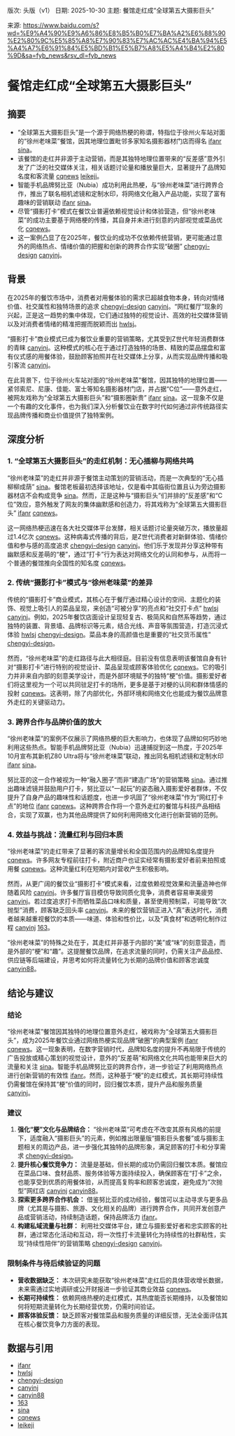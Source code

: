 版次: 头版（v1）
日期: 2025-10-30
主题: 餐馆走红成“全球第五大摄影巨头”

来源: https://www.baidu.com/s?wd=%E9%A4%90%E9%A6%86%E8%B5%B0%E7%BA%A2%E6%88%90%E2%80%9C%E5%85%A8%E7%90%83%E7%AC%AC%E4%BA%94%E5%A4%A7%E6%91%84%E5%BD%B1%E5%B7%A8%E5%A4%B4%E2%80%9D&sa=fyb_news&rsv_dl=fyb_news

# 餐馆走红成“全球第五大摄影巨头”

## 摘要
- “全球第五大摄影巨头”是一个源于网络热梗的称谓，特指位于徐州火车站对面的“徐州老味菜”餐馆，因其地理位置毗邻多家知名摄影器材门店而得名 [ifanr](https://vertexaisearch.cloud.google.com/grounding-api-redirect/AUZIYQGTq6x-93HfPGiPSKCx4nt9EIyr7LCHTA7foqpfd5KY4jo8qX25Cdflbdcl001Hq2PzvWEk5BbIYQ399_Sw44togzlul50sg3zrP7IsDPmaEntXAjuETnjZ) [sina](https://vertexaisearch.cloud.google.com/grounding-api-redirect/AUZIYQEetIfm1AX5FI28xdBm9-euXofnk3LkYDGfpyrH6w4StCnRHV7hQ-1iVrftGbCDhcgN8rqa1jV1tX8IpSzVI6pAch__Cg9u9ubYEUsbZmWySeT2CX23KvgHKbUfTa7fxNlDWqeH8t0h1APStZlozhKMuepQfYO0WEzEwJMAvFHYxiAj0RODMHetJ8gE)。
- 该餐馆的走红并非源于主动营销，而是其独特地理位置带来的“反差感”意外引发了广泛的社交媒体关注，相关话题讨论量和播放量巨大，显著提升了品牌知名度和客流量 [cqnews](https://vertexaisearch.cloud.google.com/grounding-api-redirect/AUZIYQFizeu_srDFjD7lF86mSRe6XawM7Pj7u5afkSFKKDy3fXnpTM_lt07BN_sfbbSu4TITwpBQ_CGaFw5cgNdpEUDsz5nXtBTRK9DQUMPz1cTZmt7GXKzGk3Z3F9MGlqy3Rp9DNTlKsjP3Lm98254fUnfZT_IKO3osQpRYQD6OR1hhlaLzPDkDE1pwENgiHxEE86evttk=) [leikeji](https://vertexaisearch.cloud.google.com/grounding-api-redirect/AUZIYQELuvUc_lsUFVdFcO2mccLo9cI-WKxqXTwtefw_FJKNJd0a7zSHGKYKUPnpsQX6XpJIsu_fPvApSEZcdvURVMdYEJT8T6AJMbSYgGg-xmHmhfRHHDERh1i4XPXyu3vbFwc=)。
- 智能手机品牌努比亚（Nubia）成功利用此热梗，与“徐州老味菜”进行跨界合作，推出了联名相机滤镜和定制水印，将网络文化融入产品功能，实现了富有趣味的营销联动 [ifanr](https://vertexaisearch.cloud.google.com/grounding-api-redirect/AUZIYQGTq6x-93HfPGiPSKCx4nt9EIyr7LCHTA7foqpfd5KY4jo8qX25Cdflbdcl001Hq2PzvWEk5BbIYQ399_Sw44togzlul50sg3zrP7IsDPmaEntXAjuETnjZ) [sina](https://vertexaisearch.cloud.google.com/grounding-api-redirect/AUZIYQEetIfm1AX5FI28xdBm9-euXofnk3LkYDGfpyrH6w4StCnRHV7hQ-1iVrftGbCDhcgN8rqa1jV1tX8IpSzVI6pAch__Cg9u9ubYEUsbZmWySeT2CX23KvgHKbUfTa7fxNlDWqeH8t0h1APStZlozhKMuepQfYO0WEzEwJMAvFHYxiAj0RODMHetJ8gE)。
- 尽管“摄影打卡”模式在餐饮业普遍依赖视觉设计和体验营造，但“徐州老味菜”的成功主要基于网络梗的传播，其自身并未进行刻意的内部视觉或菜品优化 [cqnews](https://vertexaisearch.cloud.google.com/grounding-api-redirect/AUZIYQFizeu_srDFjD7lF86mSRe6XawM7Pj7u5afkSFKKDy3fXnpTM_lt07BN_sfbbSu4TITwpBQ_CGaFw5cgNdpEUDsz5nXtBTRK9DQUMPz1cTZmt7GXKzGk3Z3F9MGlqy3Rp9DNTlKsjP3Lm98254fUnfZT_IKO3osQpRYQD6OR1hhlaLzPDkDE1pwENgiHxEE86evttk=)。
- 这一案例凸显了在2025年，餐饮业的成功不仅依赖传统营销，更可能通过意外的网络热点、情绪价值的把握和创新的跨界合作实现“破圈” [chengyi-design](https://vertexaisearch.cloud.google.com/grounding-api-redirect/AUZIYQE6SeAWiSM06MVBk9W220R5Yz7egr5rq5QavQ4O2pN8RNcZnSZn1swNSkM0gPxYh9s22Yxr1h2ganmHzH9eeIGGLVwEOR22Tvzo7L-jzVIfyVPVD3pnlDW3tPlpLeJsTxqJlhCmQ3nDZX04AA948i10djIP1K12XU-Ka3XxaQ==) [canyinj](https://vertexaisearch.cloud.google.com/grounding-api-redirect/AUZIYQFxM3r3gjXkOOFNFvih8MsX5vYfYVQidPwz9U9NWNoFfKByfNPExGh1gQPh4_3YAj4qaYfNtrWv72cm5gYRxj0gm5u4AiBBo7dq9bglGxInLyarSVc8CiYqj0uAkvIrkZUFXGZaAk0gpVixkgCyp8d4TunjyCbO42kn4ll9huO943MR)。

## 背景
在2025年的餐饮市场中，消费者对用餐体验的需求已超越食物本身，转向对情绪价值、社交属性和独特场景的追求 [chengyi-design](https://vertexaisearch.cloud.google.com/grounding-api-redirect/AUZIYQE6SeAWiSM06MVBk9W220R5Yz7egr5rq5QavQ4O2pN8RNcZnSZn1swNSkM0gPxYh9s22Yxr1h2ganmHzH9eeIGGLVwEOR22Tvzo7L-jzVIfyVPVD3pnlDW3tPlpLeJsTxqJlhCmQ3nDZX04AA948i10djIP1K12XU-Ka3XxaQ==) [canyinj](https://vertexaisearch.cloud.google.com/grounding-api-redirect/AUZIYQFxM3r3gjXkOOFNFvih8MsX5vYfYVQidPwz9U9NWNoFfKByfNPExGh1gQPh4_3YAj4qaYfNtrWv72cm5gYRxj0gm5u4AiBBo7dq9bglGxInLyarSVc8CiYqj0uAkvIrkZUFXGZaAk0gpVixkgCyp8d4TunjyCbO42kn4ll9huO943MR)。“网红餐厅”现象的兴起，正是这一趋势的集中体现，它们通过独特的视觉设计、高效的社交媒体营销以及对消费者情绪的精准把握而脱颖而出 [hwlsj](https://vertexaisearch.cloud.google.com/grounding-api-redirect/AUZIYQE-5yFjaA6jHXyGlSr5RgutJy2tzC-TSvIeHmUdItjjXLBRm1LuAcTLDP47JHSj4dfkuAKt2kQjbRXmqgYSYPxbQ9_HXjoCRTYCNQTDbfrOmvyQ3Jqp20u9SEkXnzU4jgBtWB4_)。

“摄影打卡”商业模式已成为餐饮业重要的营销策略，尤其受到Z世代年轻消费群体的青睐 [canyinj](https://vertexaisearch.cloud.google.com/grounding-api-redirect/AUZIYQFxM3r3gjXkOOFNFvih8MsX5vYfYVQidPwz9U9NWNoFfKByfNPExGh1gQPh4_3YAj4qaYfNtrWv72cm5gYRxj0gm5u4AiBBo7dq9bglGxInLyarSVc8CiYqj0uAkvIrkZUFXGZaAk0gpVixkgCyp8d4TunjyCbO42kn4ll9huO943MR)。这种模式的核心在于通过打造独特的场景、精致的菜品摆盘和富有仪式感的用餐体验，鼓励顾客拍照并在社交媒体上分享，从而实现品牌传播和吸引客流 [canyinj](https://vertexaisearch.cloud.google.com/grounding-api-redirect/AUZIYQFxM3r3gjXkOOFNFvih8MsX5vYfYVQidPwz9U9NWNoFfKByfNPExGh1gQPh4_3YAj4qaYfNtrWv72cm5gYRxj0gm5u4AiBBo7dq9bglGxInLyarSVc8CiYqj0uAkvIrkZUFXGZaAk0gpVixkgCyp8d4TunjyCbO42kn4ll9huO943MR)。

在此背景下，位于徐州火车站对面的“徐州老味菜”餐馆，因其独特的地理位置——紧邻索尼、尼康、佳能、富士等知名摄影器材门店，并占据“C位”——意外走红，被网友戏称为“全球第五大摄影巨头”和“摄影圈新贵” [ifanr](https://vertexaisearch.cloud.google.com/grounding-api-redirect/AUZIYQGTq6x-93HfPGiPSKCx4nt9EIyr7LCHTA7foqpfd5KY4jo8qX25Cdflbdcl001Hq2PzvWEk5BbIYQ399_Sw44togzlul50sg3zrP7IsDPmaEntXAjuETnjZ) [sina](https://vertexaisearch.cloud.google.com/grounding-api-redirect/AUZIYQEetIfm1AX5FI28xdBm9-euXofnk3LkYDGfpyrH6w4StCnRHV7hQ-1iVrftGbCDhcgN8rqa1jV1tX8IpSzVI6pAch__Cg9u9ubYEUsbZmWySeT2CX23KvgHKbUfTa7fxNlDWqeH8t0h1APStZlozhKMuepQfYO0WEzEwJMAvFHYxiAj0RODMHetJ8gE)。这一现象不仅是一个有趣的文化事件，也为我们深入分析餐饮业在数字时代如何通过非传统路径实现品牌传播和商业价值提供了独特案例。

## 深度分析

### 1. “全球第五大摄影巨头”的走红机制：无心插柳与网络共鸣
“徐州老味菜”的走红并非源于餐馆主动策划的营销活动，而是一次典型的“无心插柳柳成荫” [sina](https://vertexaisearch.cloud.google.com/grounding-api-redirect/AUZIYQEetIfm1AX5FI28xdBm9-euXofnk3LkYDGfpyrH6w4StCnRHV7hQ-1iVrftGbCDhcgN8rqa1jV1tX8IpSzVI6pAch__Cg9u9ubYEUsbZmWySeT2CX23KvgHKbUfTa7fxNlDWqeH8t0h1APStZlozhKMuepQfYO0WEzEwJMAvFHYxiAj0RODMHetJ8gE)。餐馆老板最初选择该地址，仅是看中其临街位置且认为旁边摄影器材店不会构成竞争 [sina](https://vertexaisearch.cloud.google.com/grounding-api-redirect/AUZIYQEetIfm1AX5FI28xdBm9-euXofnk3LkYDGfpyrH6w4StCnRHV7hQ-1iVrftGbCDhcgN8rqa1jV1tX8IpSzVI6pAch__Cg9u9ubYEUsbZmWySeT2CX23KvgHKbUfTa7fxNlDWqeH8t0h1APStZlozhKMuepQfYO0WEzEwJMAvFHYxiAj0RODMHetJ8gE)。然而，正是这种与“摄影巨头”们并排的“反差感”和“C位”效应，意外触发了网友的集体幽默感和创造力，将其戏称为“全球第五大摄影巨头” [ifanr](https://vertexaisearch.cloud.google.com/grounding-api-redirect/AUZIYQGTq6x-93HfPGiPSKCx4nt9EIyr7LCHTA7foqpfd5KY4jo8qX25Cdflbdcl001Hq2PzvWEk5BbIYQ399_Sw44togzlul50sg3zrP7IsDPmaEntXAjuETnjZ) [cqnews](https://vertexaisearch.cloud.google.com/grounding-api-redirect/AUZIYQFizeu_srDFjD7lF86mSRe6XawM7Pj7u5afkSFKKDy3fXnpTM_lt07BN_sfbbSu4TITwpBQ_CGaFw5cgNdpEUDsz5nXtBTRK9DQUMPz1cTZmt7GXKzGk3Z3F9MGlqy3Rp9DNTlKsjP3Lm98254fUnfZT_IKO3osQpRYQD6OR1hhlaLzPDkDE1pwENgiHxEE86evttk=)。

这一网络热梗迅速在各大社交媒体平台发酵，相关话题讨论量突破万次，播放量超过1.4亿次 [cqnews](https://vertexaisearch.cloud.google.com/grounding-api-redirect/AUZIYQFizeu_srDFjD7lF86mSRe6XawM7Pj7u5afkSFKKDy3fXnpTM_lt07BN_sfbbSu4TITwpBQ_CGaFw5cgNdpEUDsz5nXtBTRK9DQUMPz1cTZmt7GXKzGk3Z3F9MGlqy3Rp9DNTlKsjP3Lm98254fUnfZT_IKO3osQpRYQD6OR1hhlaLzPDkDE1pwENgiHxEE86evttk=)。这种病毒式传播的背后，是Z世代消费者对新鲜体验、情绪价值和参与感的高度追求 [chengyi-design](https://vertexaisearch.cloud.google.com/grounding-api-redirect/AUZIYQE6SeAWiSM06MVBk9W220R5Yz7egr5rq5QavQ4O2pN8RNcZnSZn1swNSkM0gPxYh9s22Yxr1h2ganmHzH9eeIGGLVwEOR22Tvzo7L-jzVIfyVPVD3pnlDW3tPlpLeJsTxqJlhCmQ3nDZX04AA948i10djIP1K12XU-Ka3XxaQ==) [canyinj](https://vertexaisearch.cloud.google.com/grounding-api-redirect/AUZIYQFxM3r3gjXkOOFNFvih8MsX5vYfYVQidPwz9U9NWNoFfKByfNPExGh1gQPh4_3YAj4qaYfNtrWv72cm5gYRxj0gm5u4AiBBo7dq9bglGxInLyarSVc8CiYqj0uAkvIrkZUFXGZaAk0gpVixkgCyp8d4TunjyCbO42kn4ll9huO943MR)。他们乐于发现并分享这种带有幽默感和反差萌的“梗”，通过“打卡”行为表达对网络文化的认同和参与，从而将一个普通的餐馆推向全国性的知名度 [cqnews](https://vertexaisearch.cloud.google.com/grounding-api-redirect/AUZIYQFizeu_srDFjD7lF86mSRe6XawM7Pj7u5afkSFKKDy3fXnpTM_lt07BN_sfbbSu4TITwpBQ_CGaFw5cgNdpEUDsz5nXtBTRK9DQUMPz1cTZmt7GXKzGk3Z3F9MGlqy3Rp9DNTlKsjP3Lm98254fUnfZT_IKO3osQpRYQD6OR1hhlaLzPDkDE1pwENgiHxEE86evttk=)。

### 2. 传统“摄影打卡”模式与“徐州老味菜”的差异
传统的“摄影打卡”商业模式，其核心在于餐厅通过精心设计的空间、主题化的装饰、视觉上吸引人的菜品呈现，来创造“可被分享”的亮点和“社交打卡点” [hwlsj](https://vertexaisearch.cloud.google.com/grounding-api-redirect/AUZIYQE-5yFjaA6jHXyGlSr5RgutJy2tzC-TSvIeHmUdItjjXLBRm1LuAcTLDP47JHSj4dfkuAKt2kQjbRXmqgYSYPxbQ9_HXjoCRTYCNQTDbfrOmvyQ3Jqp20u9SEkXnzU4jgBtWB4_) [canyinj](https://vertexaisearch.cloud.google.com/grounding-api-redirect/AUZIYQFxM3r3gjXkOOFNFvih8MsX5vYfYVQidPwz9U9NWNoFfKByfNPExGh1gQPh4_3YAj4qaYfNtrWv72cm5gYRxj0gm5u4AiBBo7dq9bglGxInLyarSVc8CiYqj0uAkvIrkZUFXGZaAk0gpVixkgCyp8d4TunjyCbO42kn4ll9huO943MR)。例如，2025年餐饮店面设计呈现轻复古、极简风和自然系等趋势，通过独特的装置、背景墙、品牌标识等元素，结合光线、声音等氛围营造，打造沉浸式体验 [hwlsj](https://vertexaisearch.cloud.google.com/grounding-api-redirect/AUZIYQE-5yFjaA6jHXyGlSr5RgutJy2tzC-TSvIeHmUdItjjXLBRm1LuAcTLDP47JHSj4dfkuAKt2kQjbRXmqgYSYPxbQ9_HXjoCRTYCNQTDbfrOmvyQ3Jqp20u9SEkXnzU4jgBtWB4_) [chengyi-design](https://vertexaisearch.cloud.google.com/grounding-api-redirect/AUZIYQE6SeAWiSM06MVBk9W220R5Yz7egr5rq5QavQ4O2pN8RNcZnSZn1swNSkM0gPxYh9s22Yxr1h2ganmHzH9eeIGGLVwEOR22Tvzo7L-jzVIfyVPVD3pnlDW3tPlpLeJsTxqJlhCmQ3nDZX04AA948i10djIP1K12XU-Ka3XxaQ==)。菜品本身的高颜值也是重要的“社交货币属性” [chengyi-design](https://vertexaisearch.cloud.google.com/grounding-api-redirect/AUZIYQE6SeAWiSM06MVBk9W220R5Yz7egr5rq5QavQ4O2pN8RNcZnSZn1swNSkM0gPxYh9s22Yxr1h2ganmHzH9eeIGGLVwEOR22Tvzo7L-jzVIfyVPVD3pnlDW3tPlpLeJsTxqJlhCmQ3nDZX04AA948i10djIP1K12XU-Ka3XxaQ==)。

然而，“徐州老味菜”的走红路径与此大相径庭。目前没有信息表明该餐馆自身有针对“摄影打卡”进行特别的视觉设计、菜品呈现或顾客体验优化 [cqnews](https://vertexaisearch.cloud.google.com/grounding-api-redirect/AUZIYQFizeu_srDFjD7lF86mSRe6XawM7Pj7u5afkSFKKDy3fXnpTM_lt07BN_sfbbSu4TITwpBQ_CGaFw5cgNdpEUDsz5nXtBTRK9DQUMPz1cTZmt7GXKzGk3Z3F9MGlqy3Rp9DNTlKsjP3Lm98254fUnfZT_IKO3osQpRYQD6OR1hhlaLzPDkDE1pwENgiHxEE86evttk=)。它的吸引力并非来自内部的刻意美学设计，而是外部环境赋予的独特“梗”价值。摄影爱好者们将这里视为一个可以共同驻足打卡的场所，更多是基于对梗的认同和群体情感的投射 [cqnews](https://vertexaisearch.cloud.google.com/grounding-api-redirect/AUZIYQFizeu_srDFjD7lF86mSRe6XawM7Pj7u5afkSFKKDy3fXnpTM_lt07BN_sfbbSu4TITwpBQ_CGaFw5cgNdpEUDsz5nXtBTRK9DQUMPz1cTZmt7GXKzGk3Z3F9MGlqy3Rp9DNTlKsjP3Lm98254fUnfZT_IKO3osQpRYQD6OR1hhlaLzPDkDE1pwENgiHxEE86evttk=)。这表明，除了内部优化，外部环境和网络文化也能成为餐饮品牌意外走红的关键驱动力。

### 3. 跨界合作与品牌价值的放大
“徐州老味菜”的案例不仅展示了网络热梗的巨大影响力，也体现了品牌如何巧妙地利用这些热点。智能手机品牌努比亚（Nubia）迅速捕捉到这一热度，于2025年10月宣布其新机Z80 Ultra将与“徐州老味菜”联动，推出同名相机滤镜和定制水印 [ifanr](https://vertexaisearch.cloud.google.com/grounding-api-redirect/AUZIYQGTq6x-93HfPGiPSKCx4nt9EIyr7LCHTA7foqpfd5KY4jo8qX25Cdflbdcl001Hq2PzvWEk5BbIYQ399_Sw44togzlul50sg3zrP7IsDPmaEntXAjuETnjZ) [sina](https://vertexaisearch.cloud.google.com/grounding-api-redirect/AUZIYQEetIfm1AX5FI28xdBm9-euXofnk3LkYDGfpyrH6w4StCnRHV7hQ-1iVrftGbCDhcgN8rqa1jV1tX8IpSzVI6pAch__Cg9u9ubYEUsbZmWySeT2CX23KvgHKbUfTa7fxNlDWqeH8t0h1APStZlozhKMuepQfYO0WEzEwJMAvFHYxiAj0RODMHetJ8gE)。

努比亚的这一合作被视为一种“融入圈子”而非“建造广场”的营销策略 [sina](https://vertexaisearch.cloud.google.com/grounding-api-redirect/AUZIYQEetIfm1AX5FI28xdBm9-euXofnk3LkYDGfpyrH6w4StCnRHV7hQ-1iVrftGbCDhcgN8rqa1jV1tX8IpSzVI6pAch__Cg9u9ubYEUsbZmWySeT2CX23KvgHKbUfTa7fxNlDWqeH8t0h1APStZlozhKMuepQfYO0WEzEwJMAvFHYxiAj0RODMHetJ8gE)。通过推出趣味滤镜并鼓励用户打卡，努比亚以“一起玩”的姿态融入摄影爱好者群体，不仅提升了自身产品的趣味性和话题度，也进一步巩固了“徐州老味菜”作为“网红打卡点”的地位 [ifanr](https://vertexaisearch.cloud.google.com/grounding-api-redirect/AUZIYQGTq6x-93HfPGiPSKCx4nt9EIyr7LCHTA7foqpfd5KY4jo8qX25Cdflbdcl001Hq2PzvWEk5BbIYQ399_Sw44togzlul50sg3zrP7IsDPmaEntXAjuETnjZ) [cqnews](https://vertexaisearch.cloud.google.com/grounding-api-redirect/AUZIYQFizeu_srDFjD7lF86mSRe6XawM7Pj7u5afkSFKKDy3fXnpTM_lt07BN_sfbbSu4TITwpBQ_CGaFw5cgNdpEUDsz5nXtBTRK9DQUMPz1cTZmt7GXKzGk3Z3F9MGlqy3Rp9DNTlKsjP3Lm98254fUnfZT_IKO3osQpRYQD6OR1hhlaLzPDkDE1pwENgiHxEE86evttk=)。这种跨界合作将一个意外走红的餐馆与科技产品相结合，实现了双赢，也为其他品牌提供了如何利用网络文化进行创新营销的范例。

### 4. 效益与挑战：流量红利与回归本质
“徐州老味菜”的走红带来了显著的客流量增长和全国范围内的品牌知名度提升 [cqnews](https://vertexaisearch.cloud.google.com/grounding-api-redirect/AUZIYQFizeu_srDFjD7lF86mSRe6XawM7Pj7u5afkSFKKDy3fXnpTM_lt07BN_sfbbSu4TITwpBQ_CGaFw5cgNdpEUDsz5nXtBTRK9DQUMPz1cTZmt7GXKzGk3Z3F9MGlqy3Rp9DNTlKsjP3Lm98254fUnfZT_IKO3osQpRYQD6OR1hhlaLzPDkDE1pwENgiHxEE86evttk=)。许多网友专程前往打卡，附近商户也证实经常有摄影爱好者前来拍照或用餐 [cqnews](https://vertexaisearch.cloud.google.com/grounding-api-redirect/AUZIYQFizeu_srDFjD7lF86mSRe6XawM7Pj7u5afkSFKKDy3fXnpTM_lt07BN_sfbbSu4TITwpBQ_CGaFw5cgNdpEUDsz5nXtBTRK9DQUMPz1cTZmt7GXKzGk3Z3F9MGlqy3Rp9DNTlKsjP3Lm98254fUnfZT_IKO3osQpRYQD6OR1hhlaLzPDkDE1pwENgiHxEE86evttk=)。这种流量红利在短期内对营收产生积极影响。

然而，从更广阔的餐饮业“摄影打卡”模式来看，过度依赖视觉效果和流量造神也伴随着风险 [canyinj](https://vertexaisearch.cloud.google.com/grounding-api-redirect/AUZIYQFxM3r3gjXkOOFNFvih8MsX5vYfYVQidPwz9U9NWNoFfKByfNPExGh1gQPh4_3YAj4qaYfNtrWv72cm5gYRxj0gm5u4AiBBo7dq9bglGxInLyarSVc8CiYqj0uAkvIrkZUFXGZaAk0gpVixkgCyp8d4TunjyCbO42kn4ll9huO943MR)。许多餐厅盲目模仿导致同质化竞争，消费者容易审美疲劳 [canyinj](https://vertexaisearch.cloud.google.com/grounding-api-redirect/AUZIYQFxM3r3gjXkOOFNFvih8MsX5vYfYVQidPwz9U9NWNoFfKByfNPExGh1gQPh4_3YAj4qaYfNtrWv72cm5gYRxj0gm5u4AiBBo7dq9bglGxInLyarSVc8CiYqj0uAkvIrkZUFXGZaAk0gpVixkgCyp8d4TunjyCbO42kn4ll9huO943MR)。若过度追求打卡而牺牲菜品口味和质量，甚至使用预制菜，可能导致“次抛型”消费，顾客缺乏回头率 [canyinj](https://vertexaisearch.cloud.google.com/grounding-api-redirect/AUZIYQFxM3r3gjXkOOFNFvih8MsX5vYfYVQidPwz9U9NWNoFfKByfNPExGh1gQPh4_3YAj4qaYfNtrWv72cm5gYRxj0gm5u4AiBBo7dq9bglGxInLyarSVc8CiYqj0uAkvIrkZUFXGZaAk0gpVixkgCyp8d4TunjyCbO42kn4ll9huO943MR)。未来的餐饮营销正进入“真”表达时代，消费者越来越重视餐饮的本质——味道、体验和性价比，以及“真食材”和透明化制作过程 [canyinj](https://vertexaisearch.cloud.google.com/grounding-api-redirect/AUZIYQFxM3r3gjXkOOFNFvih8MsX5vYfYVQidPwz9U9NWNoFfKByfNPExGh1gQPh4_3YAj4qaYfNtrWv72cm5gYRxj0gm5u4AiBBo7dq9bglGxInLyarSVc8CiYqj0uAkvIrkZUFXGZaAk0gpVixkgCyp8d4TunjyCbO42kn4ll9huO943MR) [163](https://vertexaisearch.cloud.google.com/grounding-api-redirect/AUZIYQEWOfINmVLTKU9fHvlIgIaUcV0xSbFFVtHax2tJwmpZz9lIey30VgjekGgOXAEL3_nu9eaBivZGeyzb-xUtIHOZHrO0pPHZEvPrq-M_ZU8YolRIdQ-KtjgQbpEozPLKcqoG_t6K2tyQqF73lzNjbgQ=)。

“徐州老味菜”的特殊之处在于，其走红并非基于内部的“美”或“味”的刻意营造，而是外部的“梗”和“趣”。这提醒餐饮品牌，在追求流量的同时，仍需关注产品品控、供应链等后端建设，并思考如何将流量转化为长期的品牌价值和顾客忠诚度 [canyin88](https://vertexaisearch.cloud.google.com/grounding-api-redirect/AUZIYQEj_8FeKPK1Bq94YtdH1ySXqmvmrnfQ6PB3GCasZJVKkwegvAHmeSNNRZ0grorNvzkIj-ZInIwfEFyznSCry4epE2yHpN_t_maPBuXtdd3ucjc-xS3Gm8684p0b3iCdQ4P3ehlC6S3NDsfYjrwSLSg=)。

## 结论与建议

### 结论
“徐州老味菜”餐馆因其独特的地理位置意外走红，被戏称为“全球第五大摄影巨头”，成为2025年餐饮业通过网络热梗实现品牌“破圈”的典型案例 [ifanr](https://vertexaisearch.cloud.google.com/grounding-api-redirect/AUZIYQGTq6x-93HfPGiPSKCx4nt9EIyr7LCHTA7foqpfd5KY4jo8qX25Cdflbdcl001Hq2PzvWEk5BbIYQ399_Sw44togzlul50sg3zrP7IsDPmaEntXAjuETnjZ) [cqnews](https://vertexaisearch.cloud.google.com/grounding-api-redirect/AUZIYQFizeu_srDFjD7lF86mSRe6XawM7Pj7u5afkSFKKDy3fXnpTM_lt07BN_sfbbSu4TITwpBQ_CGaFw5cgNdpEUDsz5nXtBTRK9DQUMPz1cTZmt7GXKzGk3Z3F9MGlqy3Rp9DNTlKsjP3Lm98254fUnfZT_IKO3osQpRYQD6OR1hhlaLzPDkDE1pwENgiHxEE86evttk=)。这一现象表明，在数字营销时代，品牌知名度的提升不再局限于传统的广告投放或精心策划的视觉设计，意外的“反差萌”和网络文化共鸣也能带来巨大的流量和关注 [sina](https://vertexaisearch.cloud.google.com/grounding-api-redirect/AUZIYQEetIfm1AX5FI28xdBm9-euXofnk3LkYDGfpyrH6w4StCnRHV7hQ-1iVrftGbCDhcgN8rqa1jV1tX8IpSzVI6pAch__Cg9u9ubYEUsbZmWySeT2CX23KvgHKbUfTa7fxNlDWqeH8t0h1APStZlozhKMuepQfYO0WEzEwJMAvFHYxiAj0RODMHetJ8gE)。智能手机品牌努比亚的跨界合作，进一步验证了利用网络热点进行创新营销的有效性 [ifanr](https://vertexaisearch.cloud.google.com/grounding-api-redirect/AUZIYQGTq6x-93HfPGiPSKCx4nt9EIyr7LCHTA7foqpfd5KY4jo8qX25Cdflbdcl001Hq2PzvWEk5BbIYQ399_Sw44togzlul50sg3zrP7IsDPmaEntXAjuETnjZ)。然而，这种基于“梗”的走红模式，其长期可持续性仍需餐馆在保持其“梗”价值的同时，回归餐饮本质，提升产品和服务质量 [canyinj](https://vertexaisearch.cloud.google.com/grounding-api-redirect/AUZIYQFxM3r3gjXkOOFNFvih8MsX5vYfYVQidPwz9U9NWNoFfKByfNPExGh1gQPh4_3YAj4qaYfNtrWv72cm5gYRxj0gm5u4AiBBo7dq9bglGxInLyarSVc8CiYqj0uAkvIrkZUFXGZaAk0gpVixkgCyp8d4TunjyCbO42kn4ll9huO943MR)。

### 建议
1.  **强化“梗”文化与品牌结合：** “徐州老味菜”可考虑在不改变其原有风格的前提下，适度融入“摄影巨头”的元素，例如推出限量版“摄影巨头套餐”或与摄影主题相关的周边产品，进一步强化其独特的品牌形象，满足顾客的打卡和分享需求 [chengyi-design](https://vertexaisearch.cloud.google.com/grounding-api-redirect/AUZIYQE6SeAWiSM06MVBk9W220R5Yz7egr5rq5QavQ4O2pN8RNcZnSZn1swNSkM0gPxYh9s22Yxr1h2ganmHzH9eeIGGLVwEOR22Tvzo7L-jzVIfyVPVD3pnlDW3tPlpLeJsTxqJlhCmQ3nDZX04AA948i10djIP1K12XU-Ka3XxaQ==)。
2.  **提升核心餐饮竞争力：** 流量是基础，但长期的成功仍需回归餐饮本质。餐馆应在菜品口味、食材品质、服务体验等方面持续投入，确保顾客在“打卡”之余，也能享受到优质的用餐体验，从而提高复购率和顾客忠诚度，避免成为“次抛型”网红店 [canyinj](https://vertexaisearch.cloud.google.com/grounding-api-redirect/AUZIYQFxM3r3gjXkOOFNFvih8MsX5vYfYVQidPwz9U9NWNoFfKByfNPExGh1gQPh4_3YAj4qaYfNtrWv72cm5gYRxj0gm5u4AiBBo7dq9bglGxInLyarSVc8CiYqj0uAkvIrkZUFXGZaAk0gpVixkgCyp8d4TunjyCbO42kn4ll9huO943MR) [canyin88](https://vertexaisearch.cloud.google.com/grounding-api-redirect/AUZIYQEj_8FeKPK1Bq94YtdH1ySXqmvmrnfQ6PB3GCasZJVKkwegvAHmeSNNRZ0grorNvzkIj-ZInIwfEFyznSCry4epE2yHpN_t_maPBuXtdd3ucjc-xS3Gm8684p0b3iCdQ4P3ehlC6S3NDsfYjrwSLSg=)。
3.  **探索更多跨界合作机会：** 借鉴努比亚的成功经验，餐馆可以主动寻求与更多品牌（尤其是与摄影、旅游、文化相关的品牌）进行跨界合作，共同开发创意产品或营销活动，持续制造话题，保持品牌活力 [ifanr](https://vertexaisearch.cloud.google.com/grounding-api-redirect/AUZIYQGTq6x-93HfPGiPSKCx4nt9EIyr7LCHTA7foqpfd5KY4jo8qX25Cdflbdcl001Hq2PzvWEk5BbIYQ399_Sw44togzlul50sg3zrP7IsDPmaEntXAjuETnjZ)。
4.  **构建私域流量与社群：** 利用社交媒体平台，建立与摄影爱好者和忠实顾客的社群，通过常态化活动和互动，将一次性打卡流量转化为持续性的社群粘性，实现“持续性陪伴”的营销策略 [chengyi-design](https://vertexaisearch.cloud.google.com/grounding-api-redirect/AUZIYQE6SeAWiSM06MVBk9W220R5Yz7egr5rq5QavQ4O2pN8RNcZnSZn1swNSkM0gPxYh9s22Yxr1h2ganmHzH9eeIGGLVwEOR22Tvzo7L-jzVIfyVPVD3pnlDW3tPlpLeJsTxqJlhCmQ3nDZX04AA948i10djIP1K12XU-Ka3XxaQ==) [canyinj](https://vertexaisearch.cloud.google.com/grounding-api-redirect/AUZIYQFxM3r3gjXkOOFNFvih8MsX5vYfYVQidPwz9U9NWNoFfKByfNPExGh1gQPh4_3YAj4qaYfNtrWv72cm5gYRxj0gm5u4AiBBo7dq9bglGxInLyarSVc8CiYqj0uAkvIrkZUFXGZaAk0gpVixkgCyp8d4TunjyCbO42kn4ll9huO943MR)。

### 限制条件与待后续验证的问题
- **营收数据缺乏：** 本次研究未能获取“徐州老味菜”走红后的具体营收增长数据，未来需通过实地调研或公开财报进一步验证其商业效益 [cqnews](https://vertexaisearch.cloud.google.com/grounding-api-redirect/AUZIYQFizeu_srDFjD7lF86mSRe6XawM7Pj7u5afkSFKKDy3fXnpTM_lt07BN_sfbbSu4TITwpBQ_CGaFw5cgNdpEUDsz5nXtBTRK9DQUMPz1cTZmt7GXKzGk3Z3F9MGlqy3Rp9DNTlKsjP3Lm98254fUnfZT_IKO3osQpRYQD6OR1hhlaLzPDkDE1pwENgiHxEE86evttk=)。
- **长期可持续性：** 依赖网络热梗的走红模式，其热度能否长期维持，以及餐馆如何将短期流量转化为长期经营优势，仍需时间验证。
- **顾客体验反馈：** 缺乏顾客对餐馆菜品和服务质量的详细反馈，无法全面评估其在核心餐饮竞争力方面的表现。

## 数据与引用
- [ifanr](https://vertexaisearch.cloud.google.com/grounding-api-redirect/AUZIYQGTq6x-93HfPGiPSKCx4nt9EIyr7LCHTA7foqpfd5KY4jo8qX25Cdflbdcl001Hq2PzvWEk5BbIYQ399_Sw44togzlul50sg3zrP7IsDPmaEntXAjuETnjZ)
- [hwlsj](https://vertexaisearch.cloud.google.com/grounding-api-redirect/AUZIYQE-5yFjaA6jHXyGlSr5RgutJy2tzC-TSvIeHmUdItjjXLBRm1LuAcTLDP47JHSj4dfkuAKt2kQjbRXmqgYSYPxbQ9_HXjoCRTYCNQTDbfrOmvyQ3Jqp20u9SEkXnzU4jgBtWB4_)
- [chengyi-design](https://vertexaisearch.cloud.google.com/grounding-api-redirect/AUZIYQE6SeAWiSM06MVBk9W220R5Yz7egr5rq5QavQ4O2pN8RNcZnSZn1swNSkM0gPxYh9s22Yxr1h2ganmHzH9eeIGGLVwEOR22Tvzo7L-jzVIfyVPVD3pnlDW3tPlpLeJsTxqJlhCmQ3nDZX04AA948i10djIP1K12XU-Ka3XxaQ==)
- [canyinj](https://vertexaisearch.cloud.google.com/grounding-api-redirect/AUZIYQFxM3r3gjXkOOFNFvih8MsX5vYfYVQidPwz9U9NWNoFfKByfNPExGh1gQPh4_3YAj4qaYfNtrWv72cm5gYRxj0gm5u4AiBBo7dq9bglGxInLyarSVc8CiYqj0uAkvIrkZUFXGZaAk0gpVixkgCyp8d4TunjyCbO42kn4ll9huO943MR)
- [canyin88](https://vertexaisearch.cloud.google.com/grounding-api-redirect/AUZIYQEj_8FeKPK1Bq94YtdH1ySXqmvmrnfQ6PB3GCasZJVKkwegvAHmeSNNRZ0grorNvzkIj-ZInIwfEFyznSCry4epE2yHpN_t_maPBuXtdd3ucjc-xS3Gm8684p0b3iCdQ4P3ehlC6S3NDsfYjrwSLSg=)
- [163](https://vertexaisearch.cloud.google.com/grounding-api-redirect/AUZIYQEWOfINmVLTKU9fHvlIgIaUcV0xSbFFVtHax2tJwmpZz9lIey30VgjekGgOXAEL3_nu9eaBivZGeyzb-xUtIHOZHrO0pPHZEvPrq-M_ZU8YolRIdQ-KtjgQbpEozPLKcqoG_t6K2tyQqF73lzNjbgQ=)
- [sina](https://vertexaisearch.cloud.google.com/grounding-api-redirect/AUZIYQEetIfm1AX5FI28xdBm9-euXofnk3LkYDGfpyrH6w4StCnRHV7hQ-1iVrftGbCDhcgN8rqa1jV1tX8IpSzVI6pAch__Cg9u9ubYEUsbZmWySeT2CX23KvgHKbUfTa7fxNlDWqeH8t0h1APStZlozhKMuepQfYO0WEzEwJMAvFHYxiAj0RODMHetJ8gE)
- [cqnews](https://vertexaisearch.cloud.google.com/grounding-api-redirect/AUZIYQFizeu_srDFjD7lF86mSRe6XawM7Pj7u5afkSFKKDy3fXnpTM_lt07BN_sfbbSu4TITwpBQ_CGaFw5cgNdpEUDsz5nXtBTRK9DQUMPz1cTZmt7GXKzGk3Z3F9MGlqy3Rp9DNTlKsjP3Lm98254fUnfZT_IKO3osQpRYQD6OR1hhlaLzPDkDE1pwENgiHxEE86evttk=)
- [leikeji](https://vertexaisearch.cloud.google.com/grounding-api-redirect/AUZIYQELuvUc_lsUFVdFcO2mccLo9cI-WKxqXTwtefw_FJKNJd0a7zSHGKYKUPnpsQX6XpJIsu_fPvApSEZcdvURVMdYEJT8T6AJMbSYgGg-xmHmhfRHHDERh1i4XPXyu3vbFwc=)